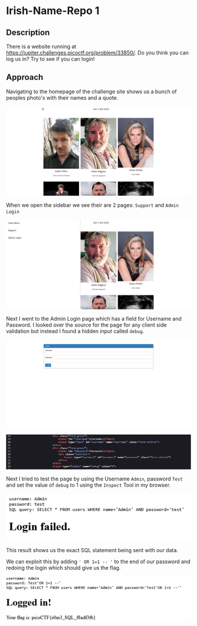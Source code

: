 # Irish-Name-Repo 1

## Description

There is a website running at <https://jupiter.challenges.picoctf.org/problem/33850/>. Do you think you can log us in? Try to see if you can login!

## Approach

Navigating to the homepage of the challenge site shows us a bunch of peoples photo's with their names and a quote.

![Homepage](images/homepage.png)

When we open the sidebar we see their are 2 pages: `Support` and `Admin Login`

![Sidebar](images/sidebar.png)

Next I went to the Admin Login page which has a field for Username and Password. I looked over the source for the page for any client side validation but instead I found a hidden input called `debug`.

![Login Page](images/login.png)

![Debug Input](images/debug.png)

Next I tried to test the page by using the Username `Admin`, password `Test` and set the value of `debug` to 1 using the `Inspect` Tool in my browser.

![Result 1](images/result1.png)

This result shows us the exact SQL statement being sent with our data.

We can exploit this by adding `' OR 1=1 -- '` to the end of our password and redoing the login which should give us the flag.

![Flag](images/flag.png)

